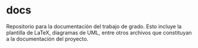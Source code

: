 # docs
Repositorio para la documentación del trabajo de grado. Esto incluye la plantilla de LaTeX, diagramas de UML, entre otros archivos que constituyan a la documentación del proyecto.
